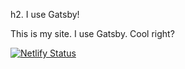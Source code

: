 h2. I use Gatsby!

This is my site. I use Gatsby. Cool right?

[![Netlify Status](https://api.netlify.com/api/v1/badges/12563b6f-afc8-4620-b9fd-562a09b84cc5/deploy-status)](https://app.netlify.com/sites/dallaspeters/deploys)
